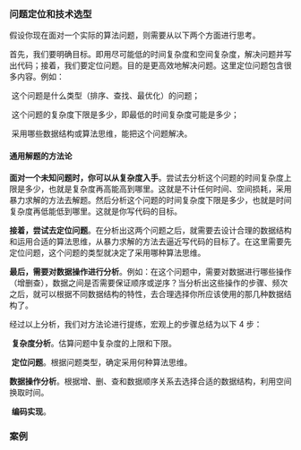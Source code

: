 

### 问题定位和技术选型

假设你现在面对一个实际的算法问题，则需要从以下两个方面进行思考。

​		首先，我们要明确目标。即用尽可能低的时间复杂度和空间复杂度，解决问题并写出代码；
​		接着，我们要定位问题。目的是更高效地解决问题。这里定位问题包含很多内容。
​	例如：

​		这个问题是什么类型（排序、查找、最优化）的问题；

​		这个问题的复杂度下限是多少，即最低的时间复杂度可能是多少；

​		采用哪些数据结构或算法思维，能把这个问题解决。



#### 通用解题的方法论

​		**面对一个未知问题时，你可以从复杂度入手**。尝试去分析这个问题的时间复杂度上限是多少，也就是复杂度再高能高到哪里。这就是不计任何时间、空间损耗，采用暴力求解的方法去解题。然后分析这个问题的时间复杂度下限是多少，也就是时间复杂度再低能低到哪里。这就是你写代码的目标。

​		**接着，尝试去定位问题**。在分析出这两个问题之后，就需要去设计合理的数据结构和运用合适的算法思维，从暴力求解的方法去逼近写代码的目标了。
​		在这里需要先定位问题，这个问题的类型就决定了采用哪种算法思维。

​		**最后，需要对数据操作进行分析**。例如：在这个问题中，需要对数据进行哪些操作（增删查），数据之间是否需要保证顺序或逆序？当分析出这些操作的步骤、频次之后，就可以根据不同数据结构的特性，去合理选择你所应该使用的那几种数据结构了。



经过以上分析，我们对方法论进行提练，宏观上的步骤总结为以下 4 步：

​	**复杂度分析**。估算问题中复杂度的上限和下限。

​	**定位问题**。根据问题类型，确定采用何种算法思维。

​	**数据操作分析**。根据增、删、查和数据顺序关系去选择合适的数据结构，利用空间换取时间。

​	**编码实现**。



### 案例





